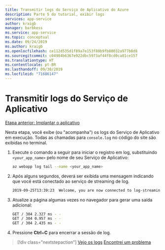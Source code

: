 ```yaml
---
title: Transmitir logs do Serviço de Aplicativo do Azure
description: Parte 5 do tutorial, exibir logs
services: app-service
author: kraigb
manager: barbkess
ms.service: app-service
ms.topic: conceptual
ms.date: 09/24/2019
ms.author: kraigb
ms.openlocfilehash: ce112d535d1f89a7e153f80b9fb80032a977b8d8
ms.sourcegitcommit: c04984b6367e922dbc5973af44f8cd0ca81ce157
ms.translationtype: HT
ms.contentlocale: pt-BR
ms.lasthandoff: 09/30/2019
ms.locfileid: "71686147"
---
```

# <a name="stream-logs-from-app-service"></a>Transmitir logs do Serviço de Aplicativo

[Etapa anterior: Implantar o aplicativo](tutorial-vscode-azure-cli-node-04.md)

Nesta etapa, você exibe (ou "acompanha") os logs do Serviço de Aplicativo em execução. Todas as chamadas para `console.log` no código do site são exibidas no terminal.

1. Execute o comando a seguir para iniciar o registro em log, substituindo `<your_app_name>` pelo nome de seu Serviço de Aplicativo:

    ```bash
    az webapp log tail --name <your_app_name>
    ```

1. Após alguns segundos, deverá ser exibida uma mensagem indicando que você está conectado ao serviço de streaming de log.

    ```bash
    2019-09-25T13:39:23  Welcome, you are now connected to log-streaming service. The default timeout is 2 hours. Change the timeout with the App Setting SCM_LOGSTREAM_TIMEOUT (in seconds).
    ```

1. Atualize a página algumas vezes no navegador para gerar uma saída adicional:

    ```bash
    GET / 304 2.327 ms - -
    GET / 304 0.957 ms - -
    GET / 304 2.435 ms - -
    ```

1. Pressione **Ctrl**+**C** para encerrar a sessão de log.

> [!div class="nextstepaction"]
> [Vejo os logs](tutorial-vscode-azure-cli-node-06.md) [Encontrei um problema](https://www.research.net/r/PWZWZ52?tutorial=node-deployment&step=tailing-logs)
